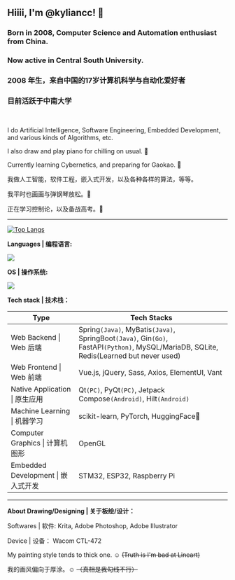## Hiiii, I'm @kyliancc! 👋

### Born in 2008, Computer Science and Automation enthusiast from China.

### Now active in Central South University.

### 2008 年生，来自中国的17岁计算机科学与自动化爱好者

### 目前活跃于中南大学

<br>

I do Artificial Intelligence, Software Engineering, Embedded Development, and various kinds of Algorithms, etc.

I also draw and play piano for chilling on usual. 🥳

Currently learning Cybernetics, and preparing for Gaokao. 🫡

我做人工智能，软件工程，嵌入式开发，以及各种各样的算法，等等。

我平时也画画与弹钢琴放松。🥳

正在学习控制论，以及备战高考。🫡

---

[![Top Langs](https://github-readme-stats.vercel.app/api/top-langs/?username=kyliancc&layout=compact&hide=Jupyter%20Notebook,jupyter&langs_count=8)](https://github.com/anuraghazra/github-readme-stats)

**Languages | 编程语言:**

[![](https://skillicons.dev/icons?i=c,cpp,cs,java,html,css,js,ts,py,go,kotlin)](https://skillicons.dev)

**OS | 操作系统:**

[![](https://skillicons.dev/icons?i=arch,windows)](https://skillicons.dev)

**Tech stack | 技术栈：**

| Type | Tech Stacks |
| --- | --- |
| Web Backend \| Web 后端 | Spring`(Java)`, MyBatis`(Java)`, SpringBoot`(Java)`, Gin`(Go)`, FastAPI`(Python)`, MySQL/MariaDB, SQLite, Redis(Learned but never used) |
| Web Frontend \| Web 前端 | Vue.js, jQuery, Sass, Axios, ElementUI, Vant |
| Native Application \| 原生应用 | Qt`(PC)`, PyQt`(PC)`, Jetpack Compose`(Android)`, Hilt`(Android)` |
| Machine Learning \| 机器学习 | scikit-learn, PyTorch, HuggingFace🤗 |
| Computer Graphics \| 计算机图形 | OpenGL |
| Embedded Development \| 嵌入式开发 | STM32, ESP32, Raspberry Pi |

---

**About Drawing/Designing | 关于板绘/设计：**

Softwares | 软件: Krita, Adobe Photoshop, Adobe Illustrator

Device | 设备： Wacom CTL-472

My painting style tends to thick one. ☺️ ~~(Truth is I'm bad at Lineart)~~

我的画风偏向于厚涂。☺️ ~~（真相是我勾线不行）~~
